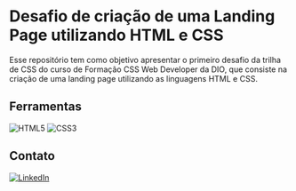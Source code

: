 # Desafio de criação de uma Landing Page utilizando HTML e CSS
Esse repositório tem como objetivo apresentar o primeiro desafio da trilha de CSS do curso de Formação CSS Web Developer da DIO, que consiste na criação de uma landing page utilizando as linguagens HTML e CSS.

## Ferramentas
![HTML5](https://img.shields.io/badge/HTML5-E34F26?style=for-the-badge&logo=html5&logoColor=white)
![CSS3](https://img.shields.io/badge/CSS3-1572B6?style=for-the-badge&logo=css3&logoColor=white)

## Contato
[![LinkedIn](https://img.shields.io/badge/LinkedIn-126BC4?style=for-the-badge&logo=linkedin&logoColor=0E76A8%logoColor=white)](https://www.linkedin.com/in/marcella-carneiro-b8428b26b/)
